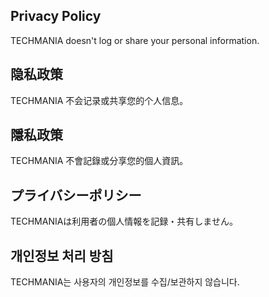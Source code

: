 ## Privacy Policy
TECHMANIA doesn't log or share your personal information.

## 隐私政策
TECHMANIA 不会记录或共享您的个人信息。

## 隱私政策
TECHMANIA 不會記錄或分享您的個人資訊。

## プライバシーポリシー
TECHMANIAは利用者の個人情報を記録・共有しません。

## 개인정보 처리 방침
TECHMANIA는 사용자의 개인정보를 수집/보관하지 않습니다.
